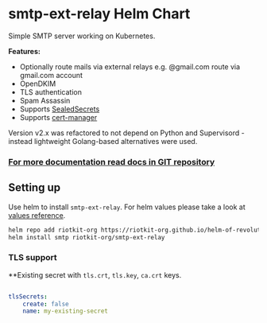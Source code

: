 smtp-ext-relay Helm Chart
=========================

Simple SMTP server working on Kubernetes.

**Features:**
- Optionally route mails via external relays e.g. @gmail.com route via gmail.com account
- OpenDKIM
- TLS authentication
- Spam Assassin
- Supports [SealedSecrets](https://github.com/bitnami-labs/sealed-secrets)
- Supports [cert-manager](https://cert-manager.io/)

Version v2.x was refactored to not depend on Python and Supervisord - instead lightweight Golang-based alternatives were used.


### [For more documentation read docs in GIT repository](https://github.com/riotkit-org/smtp-ext-relay)

Setting up
----------

Use helm to install `smtp-ext-relay`. For helm values please take a look at [values reference](https://github.com/riotkit-org/smtp-ext-relay/blob/master/helm/smtp-ext-relay/values.yaml).

```bash
helm repo add riotkit-org https://riotkit-org.github.io/helm-of-revolution/
helm install smtp riotkit-org/smtp-ext-relay
```

### TLS support

**Existing secret with `tls.crt`, `tls.key`, `ca.crt` keys.

```yaml

tlsSecrets:
    create: false
    name: my-existing-secret
```

